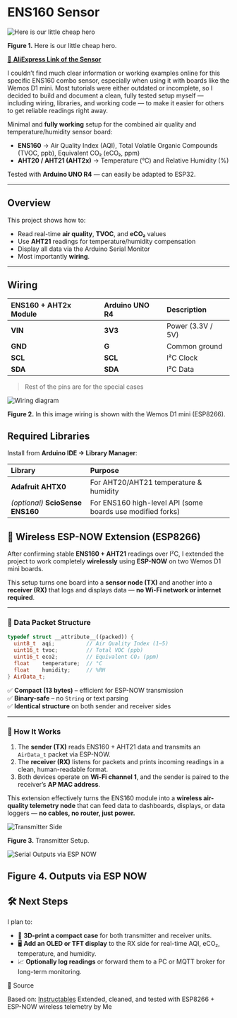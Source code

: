 # ENS160 Sensor

![Here is our little cheap hero ](images/FQR9R7ALR85VNX0.png)

**Figure 1.** Here is our little cheap hero.

[🛒 **AliExpress Link of the Sensor**](https://de.aliexpress.com/item/1005009070352900.html?spm=a2g0o.order_list.order_list_main.11.7e121802fccWTp&gatewayAdapt=glo2deu)


I couldn’t find much clear information or working examples online for this specific ENS160 combo sensor, especially when using it with boards like the Wemos D1 mini. Most tutorials were either outdated or incomplete, so I decided to build and document a clean, fully tested setup myself — including wiring, libraries, and working code — to make it easier for others to get reliable readings right away.

Minimal and **fully working** setup for the combined air quality and temperature/humidity sensor board:

- **ENS160** → Air Quality Index (AQI), Total Volatile Organic Compounds (TVOC, ppb), Equivalent CO₂ (eCO₂, ppm)  
- **AHT20 / AHT21 (AHT2x)** → Temperature (°C) and Relative Humidity (%)

Tested with **Arduino UNO R4** — can easily be adapted to ESP32.

---

## Overview

This project shows how to:
- Read real-time **air quality**, **TVOC**, and **eCO₂** values  
- Use **AHT21** readings for temperature/humidity compensation  
- Display all data via the Arduino Serial Monitor
- Most importantly **wiring**.
---

## Wiring

| ENS160 + AHT2x Module | Arduino UNO R4 | Description |
|:----------------------|:------------------------|:-------------|
| **VIN** | **3V3** | Power (3.3V / 5V) |
| **GND** | **G** | Common ground |
| **SCL** | **SCL** | I²C Clock |
| **SDA** | **SDA** | I²C Data |

> Rest of the pins are for the special cases

![Wiring diagram](images/FJPJ494LR97Z1RS.png)

**Figure 2.** In this image wiring is shown with the Wemos D1 mini (ESP8266).



## Required Libraries

Install from **Arduino IDE → Library Manager**:

| Library | Purpose |
|:--------|:---------|
| **Adafruit AHTX0** | For AHT20/AHT21 temperature & humidity |
| *(optional)* **ScioSense ENS160** | For ENS160 high-level API (some boards use modified forks) |

## 📡 Wireless ESP-NOW Extension (ESP8266)

After confirming stable **ENS160 + AHT21** readings over I²C, I extended the project to work completely 
**wirelessly** using **ESP-NOW** on two Wemos D1 mini boards.  

This setup turns one board into a **sensor node (TX)** and another into a **receiver (RX)** that logs and 
displays data — **no Wi-Fi network or internet required**.

---

### 🧱 Data Packet Structure

```cpp
typedef struct __attribute__((packed)) {
  uint8_t  aqi;          // Air Quality Index (1–5)
  uint16_t tvoc;         // Total VOC (ppb)
  uint16_t eco2;         // Equivalent CO₂ (ppm)
  float    temperature;  // °C
  float    humidity;     // %RH
} AirData_t;
```

✅ **Compact (13 bytes)** – efficient for ESP-NOW transmission  
✅ **Binary-safe** – no `String` or text parsing  
✅ **Identical structure** on both sender and receiver sides  

---

### 🧩 How It Works

1. The **sender (TX)** reads ENS160 + AHT21 data and transmits an `AirData_t` packet via ESP-NOW.
2. The **receiver (RX)** listens for packets and prints incoming readings in a clean, human-readable format.  
3. Both devices operate on **Wi-Fi channel 1**, and the sender is paired to the receiver’s **AP MAC address**.

This extension effectively turns the ENS160 module into a **wireless air-quality telemetry node** that can 
feed data to dashboards, displays, or data loggers — **no cables, no router, just power.**


![Transmitter Side ](images/IMG.jpeg)

**Figure 3.** Transmitter Setup.



![Serial Outputs via ESP NOW ](images/results.png)

**Figure 4.** Outputs via ESP NOW
---

## 🛠️ Next Steps

I plan to:

- 🧾 **3D-print a compact case** for both transmitter and receiver units.  
- 🖥️ **Add an OLED or TFT display** to the RX side for real-time AQI, eCO₂, temperature, and humidity.  
- 📈 **Optionally log readings** or forward them to a PC or MQTT broker for long-term monitoring.

📘 Source

Based on: [Instructables](https://www.instructables.com/ENS160-AHT21-Sensor-for-Arduino/)
Extended, cleaned, and tested with ESP8266 + ESP-NOW wireless telemetry by Me
